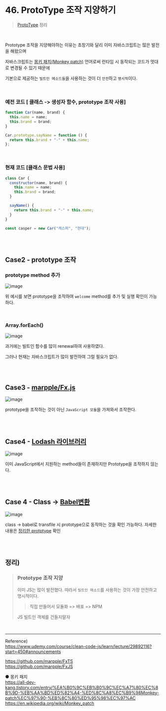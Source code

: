 # 46. ProtoType 조작 지양하기

> [ProtoType](prototype.md) 정리

<br/>

Prototype 조작을 지양해야하는 이유는 초창기와 달리 이미 자바스크립트는 많은 발전을 해왔으며

자바스크립트는 [몽키 패치(Monkey patch)](https://en.wikipedia.org/wiki/Monkey_patch) 언어로써 런타임 시 동작되는 코드가 멋대로 변경될 수 있기 때문에

기본으로 제공하는 `빌트인 메소드들`을 사용하는 것이 더 `안전`하고 `명시적`이다.

<br/>

### 예전 코드 [ 클래스 -> 생성자 함수, prototype 조작 사용]

```javascript
function Car(name, brand) {
  this.name = name;
  this.brand = brand;
}

Car.prototype.sayName = function () {
  return this.brand + "-" + this.name;
};
```

<br/>

### 현재 코드 [클래스 문법 사용]

```javascript
class Car {
  constructor(name, brand) {
    this.name = name;
    this.brand = brand;
  }

  sayName() {
    return this.brand + "-" + this.name;
  }
}

const casper = new Car("캐스퍼", "현대");
```

<br/>
<br/>

## Case2 - prototype 조작

### prototype method 추가

![image](https://user-images.githubusercontent.com/95308384/201082146-c754b905-eab7-4c27-bf0a-cd7184ceb878.png)

위 예시를 보면 prototype을 조작하여 `welcome` method를 추가 및 실행 확인이 가능하다.

<br/>

### Array.forEach()

![image](https://user-images.githubusercontent.com/95308384/201083526-70d5dba0-d932-4c34-89a9-c60b6b732df3.png)

과거에는 빌트인 함수를 많이 renewal하여 사용하였다.

그러나 현재는 자바스크립트가 많이 발전하여 그럴 필요가 없다.

<br/>
<br/>

## Case3 - [marpple/Fx.js](https://github.com/marpple/FxJS)

![image](https://user-images.githubusercontent.com/95308384/201084221-3c646889-f524-4bd1-8ba2-db9ea19b11b6.png)

prototype을 조작하는 것이 아닌 `JavaScript 모듈`을 가져와서 조작한다.

<br/>
<br/>

## Case4 - [Lodash 라이브러리](https://lodash.com/docs/4.17.15#findIndex)

![image](https://user-images.githubusercontent.com/95308384/201085139-d96b9b11-0407-4780-85d8-815a2be90a9b.png)

이미 JavaScript에서 지원하는 method들이 존재하지만 Prototype을 조작하지 않는다.

<br/>
<br/>

## Case 4 - Class -> [Babel변환](https://babeljs.io/repl#?browsers=defaults%2C%20not%20ie%2011%2C%20not%20ie_mob%2011&build=&builtIns=false&corejs=3.21&spec=false&loose=false&code_lz=MYGwhgzhAEDCYCdoG8BQ1rAPYDsIBcEBXYfLBAChzAFsBTAGmgCMEwcATAShXQ2nwALAJYQAdNXrQAvNEl0A3HwxDRY1uw4yWbTkowBfVHwhgAngDladCjzT9oCOviIIcAkeI2doAamgARAC0AX4eavL60EYGQA&debug=false&forceAllTransforms=false&shippedProposals=false&circleciRepo=&evaluate=false&fileSize=false&timeTravel=false&sourceType=module&lineWrap=true&presets=env%2Creact%2Cstage-2&prettier=false&targets=&version=7.20.4&externalPlugins=&assumptions=%7B%7D)

![image](https://user-images.githubusercontent.com/95308384/201086591-7713a50b-14f2-4fd4-a514-a9a099a837f0.png)

class -> babel로 transfile 시 prototype으로 동작하는 것을 확인 가능하다. 자세한 내용은 [정리한 protptype](prototype.md) 확인

<br/>
<br/>

## 정리)

> ### Prototype 조작 지양
>
> 이미 JS는 많이 발전했다. 따라서 `빌트인 메소드`를 사용하는 것이 가장 안전하고 명시적이다.
>
> > 직접 만들어서 모듈화 => 배포 => NPM
>
> JS 빌트인 객체를 건들지말자

<br/>

---

Reference)<br/>
https://www.udemy.com/course/clean-code-js/learn/lecture/29892116?start=450#announcements<br/>

https://github.com/marpple/FxTS<br/>
https://github.com/marpple/FxJS<br/>

● 몽키 패치<br/>
https://all-dev-kang.tistory.com/entry/%EA%B0%9C%EB%B0%9C%EC%A7%80%EC%8B%9D-%EB%AA%BD%ED%82%A4-%ED%8C%A8%EC%B9%98Monkey-patch%EC%97%90-%EB%8C%80%ED%95%98%EC%97%AC<br/>
https://en.wikipedia.org/wiki/Monkey_patch<br/>
